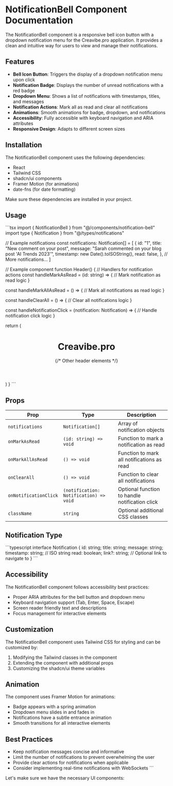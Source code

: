 # NotificationBell Component Documentation

The NotificationBell component is a responsive bell icon button with a dropdown notification menu for the Creavibe.pro application. It provides a clean and intuitive way for users to view and manage their notifications.

## Features

- **Bell Icon Button**: Triggers the display of a dropdown notification menu upon click
- **Notification Badge**: Displays the number of unread notifications with a red badge
- **Dropdown Menu**: Shows a list of notifications with timestamps, titles, and messages
- **Notification Actions**: Mark all as read and clear all notifications
- **Animations**: Smooth animations for badge, dropdown, and notifications
- **Accessibility**: Fully accessible with keyboard navigation and ARIA attributes
- **Responsive Design**: Adapts to different screen sizes

## Installation

The NotificationBell component uses the following dependencies:

- React
- Tailwind CSS
- shadcn/ui components
- Framer Motion (for animations)
- date-fns (for date formatting)

Make sure these dependencies are installed in your project.

## Usage

\`\`\`tsx
import { NotificationBell } from "@/components/notification-bell"
import type { Notification } from "@/types/notifications"

// Example notifications
const notifications: Notification[] = [
  {
    id: "1",
    title: "New comment on your post",
    message: "Sarah commented on your blog post 'AI Trends 2023'",
    timestamp: new Date().toISOString(),
    read: false,
  },
  // More notifications...
]

// Example component
function Header() {
  // Handlers for notification actions
  const handleMarkAsRead = (id: string) => {
    // Mark notification as read logic
  }
  
  const handleMarkAllAsRead = () => {
    // Mark all notifications as read logic
  }
  
  const handleClearAll = () => {
    // Clear all notifications logic
  }
  
  const handleNotificationClick = (notification: Notification) => {
    // Handle notification click logic
  }
  
  return (
    <header className="flex justify-between items-center p-4">
      <h1>Creavibe.pro</h1>
      <div className="flex items-center gap-4">
        <NotificationBell
          notifications={notifications}
          onMarkAsRead={handleMarkAsRead}
          onMarkAllAsRead={handleMarkAllAsRead}
          onClearAll={handleClearAll}
          onNotificationClick={handleNotificationClick}
        />
        {/* Other header elements */}
      </div>
    </header>
  )
}
\`\`\`

## Props

| Prop | Type | Description |
|------|------|-------------|
| `notifications` | `Notification[]` | Array of notification objects |
| `onMarkAsRead` | `(id: string) => void` | Function to mark a notification as read |
| `onMarkAllAsRead` | `() => void` | Function to mark all notifications as read |
| `onClearAll` | `() => void` | Function to clear all notifications |
| `onNotificationClick` | `(notification: Notification) => void` | Optional function to handle notification click |
| `className` | `string` | Optional additional CSS classes |

## Notification Type

\`\`\`typescript
interface Notification {
  id: string;
  title: string;
  message: string;
  timestamp: string; // ISO string
  read: boolean;
  link?: string; // Optional link to navigate to
}
\`\`\`

## Accessibility

The NotificationBell component follows accessibility best practices:

- Proper ARIA attributes for the bell button and dropdown menu
- Keyboard navigation support (Tab, Enter, Space, Escape)
- Screen reader friendly text and descriptions
- Focus management for interactive elements

## Customization

The NotificationBell component uses Tailwind CSS for styling and can be customized by:

1. Modifying the Tailwind classes in the component
2. Extending the component with additional props
3. Customizing the shadcn/ui theme variables

## Animation

The component uses Framer Motion for animations:

- Badge appears with a spring animation
- Dropdown menu slides in and fades in
- Notifications have a subtle entrance animation
- Smooth transitions for all interactive elements

## Best Practices

- Keep notification messages concise and informative
- Limit the number of notifications to prevent overwhelming the user
- Provide clear actions for notifications when applicable
- Consider implementing real-time notifications with WebSockets
\`\`\`

Let's make sure we have the necessary UI components:

